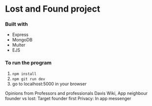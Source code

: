 # Lost and Found project

### Built with

- Express
- MongoDB
- Multer
- EJS

### To run the program

1. `npm install`
2. `npm git run dev`
3. go to localhost:5000 in your browser

Opinions from Professors and professionals
Davis Wiki, App neighbour
founder vs lost: Target founder first
Privacy: In app messenger
